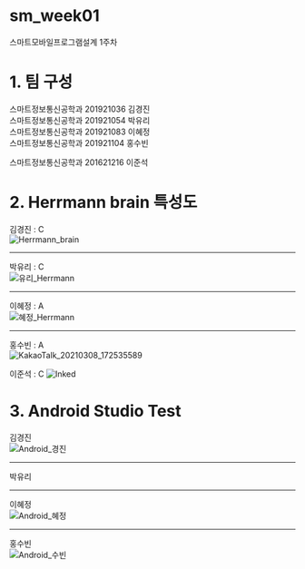 # sm_week01
스마트모바일프로그램설계 1주차
# 1. 팀 구성   
  스마트정보통신공학과 201921036 김경진   
  스마트정보통신공학과 201921054 박유리   
  스마트정보통신공학과 201921083 이혜정   
  스마트정보통신공학과 201921104 홍수빈
  
  스마트정보통신공학과 201621216 이준석
# 2. Herrmann brain 특성도
  김경진 : C   
  ![Herrmann_brain](https://user-images.githubusercontent.com/57963888/110299358-e8f7a600-8038-11eb-8157-722e89ea0ebc.jpg)   
  ***   
  
  박유리 : C  
  ![유리_Herrmann](https://user-images.githubusercontent.com/57963888/110300975-eac26900-803a-11eb-9181-c684404e8850.jpg)   
  ***   
  
  이혜정 : A   
  ![혜정_Herrmann](https://user-images.githubusercontent.com/57963888/110299127-aa61eb80-8038-11eb-9b8d-f5fe942c11d5.jpg)  
  ***   
  
  홍수빈 : A   
  ![KakaoTalk_20210308_172535589](https://user-images.githubusercontent.com/76034369/110294599-65878600-8033-11eb-9206-55f5aae1f11a.png)  
  
  
  이준석 : C
  ![Inked](https://user-images.githubusercontent.com/79889548/111032724-f8b82580-8450-11eb-82d8-9bcfb60d909e.jpg)

  
# 3. Android Studio Test   
  김경진   
  ![Android_경진](https://user-images.githubusercontent.com/57963888/110302278-696bd600-803c-11eb-880c-484a41f1b574.jpg)   
  ***   
  박유리   
  
  ***   
  이혜정   
  ![Android_혜정](https://user-images.githubusercontent.com/57963888/110301726-c0bd7680-803b-11eb-98a2-8911940ffc4c.jpg)   
  ***   
  홍수빈   
  ![Android_수빈](https://user-images.githubusercontent.com/57963888/110301838-ec406100-803b-11eb-9596-52c08b36340c.jpg)   


